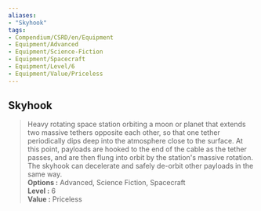 ```yaml
---
aliases:
- "Skyhook"
tags:
- Compendium/CSRD/en/Equipment
- Equipment/Advanced
- Equipment/Science-Fiction
- Equipment/Spacecraft
- Equipment/Level/6
- Equipment/Value/Priceless
---
```


  
## Skyhook  
  
>Heavy rotating space station orbiting a moon or planet that extends two massive tethers opposite each other, so that one tether periodically dips deep into the atmosphere close to the surface. At this point, payloads are hooked to the end of the cable as the tether passes, and are then flung into orbit by the station's massive rotation. The skyhook can decelerate and safely de-orbit other payloads in the same way.  
> **Options :** Advanced, Science Fiction, Spacecraft  
> **Level :** 6  
> **Value :** Priceless